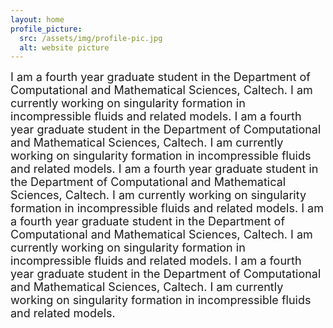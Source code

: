 ```yaml
---
layout: home
profile_picture:
  src: /assets/img/profile-pic.jpg
  alt: website picture
---
```



<p>	<font size="+1">
	I am a fourth year graduate student in the Department of Computational and Mathematical Sciences, Caltech. I am currently working on singularity formation in incompressible fluids and related models. 
	I am a fourth year graduate student in the Department of Computational and Mathematical Sciences, Caltech. I am currently working on singularity formation in incompressible fluids and related models. 
	I am a fourth year graduate student in the Department of Computational and Mathematical Sciences, Caltech. I am currently working on singularity formation in incompressible fluids and related models. 
	I am a fourth year graduate student in the Department of Computational and Mathematical Sciences, Caltech. I am currently working on singularity formation in incompressible fluids and related models. 
	I am a fourth year graduate student in the Department of Computational and Mathematical Sciences, Caltech. I am currently working on singularity formation in incompressible fluids and related models. 
</font>
<!--   Welcome! This site serves as an example for the Bay Jekyll theme. Bay is a very simple and minimal theme, directly inspired by Dan Grover's <a href="http://dangrover.com">website</a>. -->
</p>

<!-- <p>
  You can find the source code and the instructions on <a href="https://github.com/eliottvincent/bay">GitHub</a>.
</p> -->
